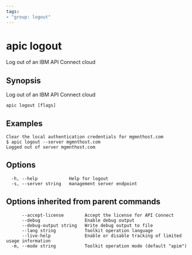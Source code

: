 ```yaml
---
tags:
- "group: logout"
---
```

# apic logout

Log out of an IBM API Connect cloud

## Synopsis

Log out of an IBM API Connect cloud

```
apic logout [flags]
```


## Examples

```
Clear the local authentication credentials for mgmnthost.com
$ apic logout --server mgmnthost.com
Logged out of server mgmnthost.com

```

## Options

```
  -h, --help            Help for logout
  -s, --server string   management server endpoint
```

## Options inherited from parent commands

```
      --accept-license        Accept the license for API Connect
      --debug                 Enable debug output
      --debug-output string   Write debug output to file
      --lang string           Toolkit operation language
      --live-help             Enable or disable tracking of limited usage information
  -m, --mode string           Toolkit operation mode (default "apim")
```
